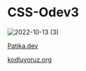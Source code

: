 # CSS-Odev3

![2022-10-13 (3)](https://user-images.githubusercontent.com/93201374/195586758-5d8d588e-05ce-4252-8529-fea70d15a790.png)

[Patika.dev](https://www.patika.dev/)

[kodluyoruz.org](https://kodluyoruz.org/tr/kodluyoruz/)
